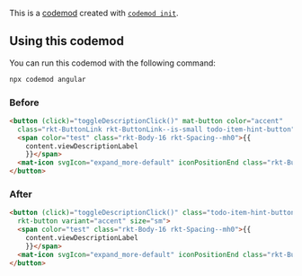 
This is a [codemod](https://codemod.com) created with [```codemod init```](https://docs.codemod.com/deploying-codemods/cli#codemod-init).

## Using this codemod
You can run this codemod with the following command:
```bash
npx codemod angular
```


### Before
```html
<button (click)="toggleDescriptionClick()" mat-button color="accent"
  class="rkt-ButtonLink rkt-ButtonLink--is-small todo-item-hint-button" [attr.data-rmqa]="'toDo-card--showDescription'">
  <span color="test" class="rkt-Body-16 rkt-Spacing--mh0">{{
    content.viewDescriptionLabel
    }}</span>
  <mat-icon svgIcon="expand_more-default" iconPositionEnd class="rkt-ButtonLink__icon"></mat-icon>
</button>
```

### After
```html
<button (click)="toggleDescriptionClick()" class="todo-item-hint-button" [attr.data-rmqa]="'toDo-card--showDescription'"
  rkt-button variant="accent" size="sm">
  <span color="test" class="rkt-Body-16 rkt-Spacing--mh0">{{
    content.viewDescriptionLabel
    }}</span>
  <mat-icon svgIcon="expand_more-default" iconPositionEnd class="rkt-ButtonLink__icon"></mat-icon>
</button>
```

